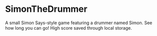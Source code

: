 # SimonTheDrummer
A small Simon Says-style game featuring a drummer named Simon. See how long you can go! High score saved through local storage.
